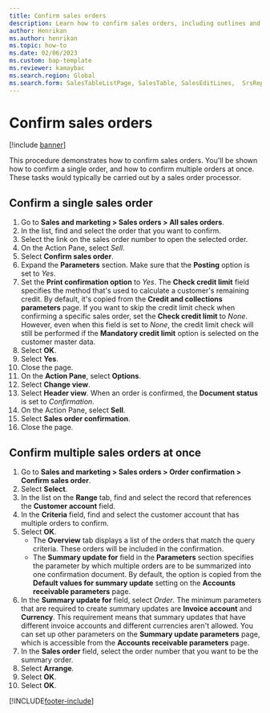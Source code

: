 ```yaml
---
title: Confirm sales orders
description: Learn how to confirm sales orders, including outlines and step-by-step processes for confirming singles sales orders and multiple sales orders at once.
author: Henrikan
ms.author: henrikan
ms.topic: how-to
ms.date: 02/06/2023
ms.custom: bap-template
ms.reviewer: kamaybac
ms.search.region: Global
ms.search.form: SalesTableListPage, SalesTable, SalesEditLines,  SrsReportViewerForm, CustConfirmJournal, SysQueryForm, SysQueryFieldLookUp, SysLookup, SalesParmIdLookup, SalesUnconfirmedOrdersPart
---
```


# Confirm sales orders

[!include [banner](../../includes/banner.md)]

This procedure demonstrates how to confirm sales orders. You'll be shown how to confirm a single order, and how to confirm multiple orders at once. These tasks would typically be carried out by a sales order processor.

## Confirm a single sales order

1. Go to **Sales and marketing \> Sales orders \> All sales orders**.
1. In the list, find and select the order that you want to confirm.
1. Select the link on the sales order number to open the selected order.
1. On the Action Pane, select *Sell*.
1. Select **Confirm sales order**.
1. Expand the **Parameters** section. Make sure that the **Posting** option is set to *Yes*.  
1. Set the **Print confirmation option** to *Yes*. The **Check credit limit** field specifies the method that's used to calculate a customer's remaining credit. By default, it's copied from the **Credit and collections parameters** page. If you want to skip the credit limit check when confirming a specific sales order, set the **Check credit limit** to *None*. However,  even when this field is set to *None*, the credit limit check will still be performed if the **Mandatory credit limit** option is selected on the customer master data.
1. Select **OK**.
1. Select **Yes**.
1. Close the page.
1. On the **Action Pane**, select **Options**.
1. Select **Change view**.
1. Select **Header view**. When an order is confirmed, the **Document status** is set to *Confirmation*.
1. On the Action Pane, select **Sell**.
1. Select **Sales order confirmation**.
1. Close the page.

## Confirm multiple sales orders at once

1. Go to **Sales and marketing \> Sales orders \> Order confirmation \> Confirm sales order**.
1. Select **Select**.
1. In the list on the **Range** tab, find and select the record that references the **Customer account** field.
1. In the **Criteria** field, find and select the customer account that has multiple orders to confirm.
1. Select **OK**.
    - The **Overview** tab displays a list of the orders that match the query criteria. These orders will be included in the confirmation.  
    - The **Summary update for** field in the **Parameters** section specifies the parameter by which multiple orders are to be summarized into one confirmation document. By default, the option is copied from the **Default values for summary update** setting on the **Accounts receivable parameters** page.  
1. In the **Summary update for** field, select *Order*. The minimum parameters that are required to create summary updates are **Invoice account** and **Currency**. This requirement means that summary updates that have different invoice accounts and different currencies aren't allowed. You can set up other parameters on the **Summary update parameters** page, which is accessible from the **Accounts receivable parameters** page.
1. In the **Sales order** field, select the order number that you want to be the summary order.
1. Select **Arrange**.
1. Select **OK**.
1. Select **OK**.

[!INCLUDE[footer-include](../../../includes/footer-banner.md)]
